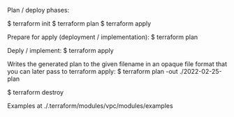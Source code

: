 Plan / deploy phases:

$ terraform init
$ terraform plan
$ terraform apply

Prepare for apply (deployment / implementation):
$ terraform plan

Deply / implement:
$ terraform apply

Writes the generated plan to the given filename in an opaque file format that you can later pass to terraform apply:
$ terraform plan -out ./2022-02-25-plan

$ terraform destroy

Examples at ./.terraform/modules/vpc/modules/examples